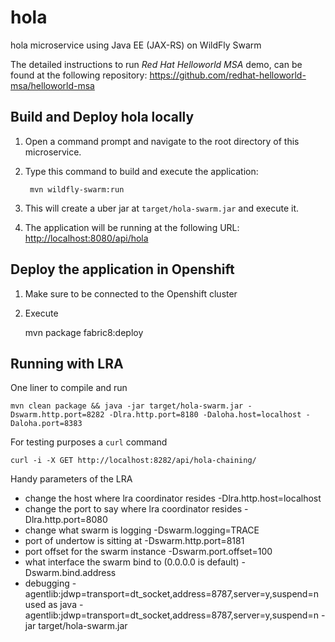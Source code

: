 # hola
hola microservice using Java EE (JAX-RS) on WildFly Swarm

The detailed instructions to run *Red Hat Helloworld MSA* demo, can be found at the following repository: <https://github.com/redhat-helloworld-msa/helloworld-msa>


Build and Deploy hola locally
-----------------------------

1. Open a command prompt and navigate to the root directory of this microservice.
2. Type this command to build and execute the application:

        mvn wildfly-swarm:run

3. This will create a uber jar at  `target/hola-swarm.jar` and execute it.
4. The application will be running at the following URL: <http://localhost:8080/api/hola>

Deploy the application in Openshift
-----------------------------------

1. Make sure to be connected to the Openshift cluster
2. Execute

	mvn package fabric8:deploy

Running with LRA
----------------

One liner to compile and run

    mvn clean package && java -jar target/hola-swarm.jar -Dswarm.http.port=8282 -Dlra.http.port=8180 -Daloha.host=localhost -Daloha.port=8383

For testing purposes a `curl` command

    curl -i -X GET http://localhost:8282/api/hola-chaining/

Handy parameters of the LRA

- change the host where lra coordinator resides
    -Dlra.http.host=localhost
- change the port to say where lra coordinator resides
    -Dlra.http.port=8080
- change what swarm is logging
    -Dswarm.logging=TRACE
- port of undertow is sitting at
    -Dswarm.http.port=8181
- port offset for the swarm instance
    -Dswarm.port.offset=100
- what interface the swarm bind to (0.0.0.0 is default)
    -Dswarm.bind.address
- debugging
    -agentlib:jdwp=transport=dt_socket,address=8787,server=y,suspend=n
  used as
    java -agentlib:jdwp=transport=dt_socket,address=8787,server=y,suspend=n -jar target/hola-swarm.jar


